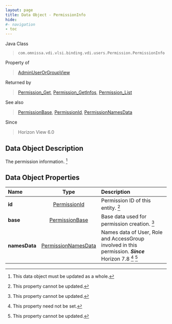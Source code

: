 ```yaml
---
layout: page
title: Data Object - PermissionInfo
hide:
#- navigation
- toc
---
```






Java Class
> `com.omnissa.vdi.vlsi.binding.vdi.users.Permission.PermissionInfo`

Property of
> [AdminUserOrGroupView](vdi.users.AdminUserOrGroup.AdminUserOrGroupView.md#field_detail)

Returned by
> [Permission_Get](vdi.users.Permission.md#get), [Permission_GetInfos](vdi.users.Permission.md#getInfos), [Permission_List](vdi.users.Permission.md#list)

See also
> [PermissionBase](vdi.users.Permission.PermissionBase.md), [PermissionId](vdi.entity.PermissionId.md), [PermissionNamesData](vdi.users.Permission.PermissionNamesData.md)

Since
> Horizon View 6.0


## Data Object Description

The permission information.
 [^167]



## Data Object Properties

 Name | Type | Description
:---|:---:|:---
**id**| [PermissionId](vdi.entity.PermissionId.md)|  Permission ID of this entity. [^2]
**base**| [PermissionBase](vdi.users.Permission.PermissionBase.md)|  Base data used for permission creation. [^2]
**namesData**| [PermissionNamesData](vdi.users.Permission.PermissionNamesData.md)|  Names data of User, Role and AccessGroup involved in this permission.  **_Since_** Horizon 7.8 [^1] [^2]


 


[^1]: This property need not be set.
[^2]: This property cannot be updated.
[^167]: This data object must be updated as a whole.